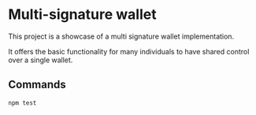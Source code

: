 # Multi-signature wallet

This project is a showcase of a multi signature wallet implementation. 

It offers the basic functionality for many individuals to have shared control over a single wallet.

## Commands

```shell
npm test
```
